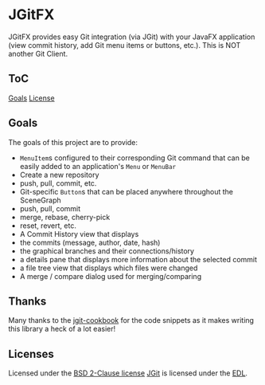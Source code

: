 # JGitFX
JGitFX provides easy Git integration (via JGit) with your JavaFX application (view commit history, add Git menu items or buttons, etc.). This is NOT another Git Client.

## ToC
[Goals](#goals)
[License](#license)

## Goals
The goals of this project are to provide:
- `MenuItem`s configured to their corresponding Git command that can be easily added to an application's `Menu` or `MenuBar`
 - Create a new repository
 - push, pull, commit, etc.
- Git-specific `Button`s that can be placed anywhere throughout the SceneGraph
 - push, pull, commit
 - merge, rebase, cherry-pick
 - reset, revert, etc.
- A Commit History view that displays
 - the commits (message, author, date, hash)
 - the graphical branches and their connections/history
 - a details pane that displays more information about the selected commit
 - a file tree view that displays which files were changed
- A merge / compare dialog used for merging/comparing  

## Thanks
Many thanks to the [jgit-cookbook] for the code snippets as it makes writing this library a heck of a lot easier!

## Licenses
Licensed under the [BSD 2-Clause license]
[JGit] is licensed under the [EDL].

[JGit]: http://eclipse.org/jgit/
[jgit-cookbook]: https://github.com/centic9/jgit-cookbook
[EDL]: http://www.eclipse.org/org/documents/edl-v10.php
[BSD 2-Clause License]: http://www.opensource.org/licenses/bsd-license.php